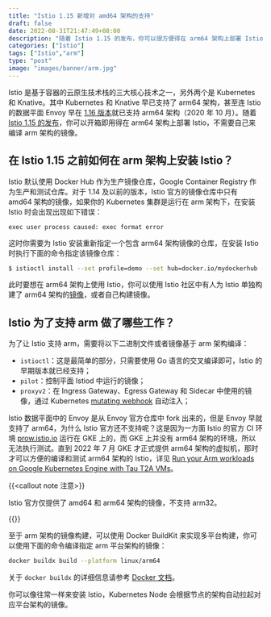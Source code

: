 ```yaml
---
title: "Istio 1.15 新增对 amd64 架构的支持"
draft: false
date: 2022-08-31T21:47:49+08:00
description: "随着 Istio 1.15 的发布，你可以很方便得在 arm64 架构上部署 Istio。"
categories: ["Istio"]
tags: ["Istio","arm"]
type: "post"
image: "images/banner/arm.jpg"
---
```


Istio 是基于容器的云原生技术栈的三大核心技术之一，另外两个是 Kubernetes 和 Knative。其中 Kubernetes 和 Knative 早已支持了 arm64 架构，甚至连 Istio 的数据平面 Envoy 早在 [1.16 版本](https://www.envoyproxy.io/docs/envoy/v1.16.0/install/building#arm-binaries)就已支持 arm64 架构（2020 年 10 月）。随着 [Istio 1.15 的发布](https://istio.io/latest/news/releases/1.15.x/announcing-1.15/)，你可以开箱即用得在 arm64 架构上部署 Istio，不需要自己来编译 arm 架构的镜像。

## 在 Istio 1.15 之前如何在 arm 架构上安装 Istio？

Istio 默认使用 Docker Hub 作为生产镜像仓库，Google Container Registry 作为生产和测试仓库。对于 1.14 及以前的版本，Istio 官方的镜像仓库中只有 amd64 架构的镜像，如果你的 Kubernetes 集群是运行在 arm 架构下，在安装 Istio 时会出现出现如下错误：

```
exec user process caused: exec format error
```

这时你需要为 Istio 安装重新指定一个包含 arm64 架构镜像的仓库，在安装 Istio 时执行下面的命令指定该镜像仓库：

```bash
$ istioctl install --set profile=demo --set hub=docker.io/mydockerhub -y
```

此时要想在 arm64 架构上使用 Istio，你可以使用 Istio 社区中有人为 Istio 单独构建了 arm64 架构的[镜像](https://github.com/resf/istio)，或者自己构建镜像。

## Istio 为了支持 arm 做了哪些工作？

为了让 Istio 支持 arm，需要将以下二进制文件或者镜像基于 arm 架构编译：

- `istioctl`：这是最简单的部分，只需要使用 Go 语言的交叉编译即可，Istio 的早期版本就已经支持；
- `pilot`：控制平面 Istiod 中运行的镜像；
- `proxyv2`：在 Ingress Gateway、Egress Gateway 和 Sidecar 中使用的镜像，通过 Kubernetes [mutating webhook](https://kubernetes.io/docs/reference/access-authn-authz/admission-controllers/#mutatingadmissionwebhook) 自动注入；

Istio 数据平面中的 Envoy 是从 Envoy 官方仓库中 fork 出来的，但是 Envoy 早就支持了 arm64，为什么 Istio 官方还不支持呢？这是因为一方面 Istio 的官方 CI 环境 [prow.istio.io](https://prow.istio.io/) 运行在 GKE 上的，而 GKE 上并没有 arm64 架构的环境，所以无法执行测试。直到 2022 年 7 月 GKE 才正式提供 arm64 架构的虚拟机，那时才可以方便的编译和测试 arm64 架构的 Istio，详见 [Run your Arm workloads on Google Kubernetes Engine with Tau T2A VMs](https://cloud.google.com/blog/products/containers-kubernetes/gke-supports-new-arm-based-tau-t2a-vms)。

{{<callout note 注意>}}

Istio 官方仅提供了 amd64 和 arm64 架构的镜像，不支持 arm32。

{{</callout>}}

至于 arm 架构的镜像构建，可以使用 Docker BuildKit 来实现多平台构建，你可以使用下面的命令编译指定 arm 平台架构的镜像：

```bash
docker buildx build --platform linux/arm64
```

关于 `docker buildx` 的详细信息请参考 [Docker 文档](https://docs.docker.com/build/buildx/multiplatform-images/)。

你可以像往常一样来安装 Istio，Kubernetes Node 会根据节点的架构自动拉起对应平台架构的镜像。
